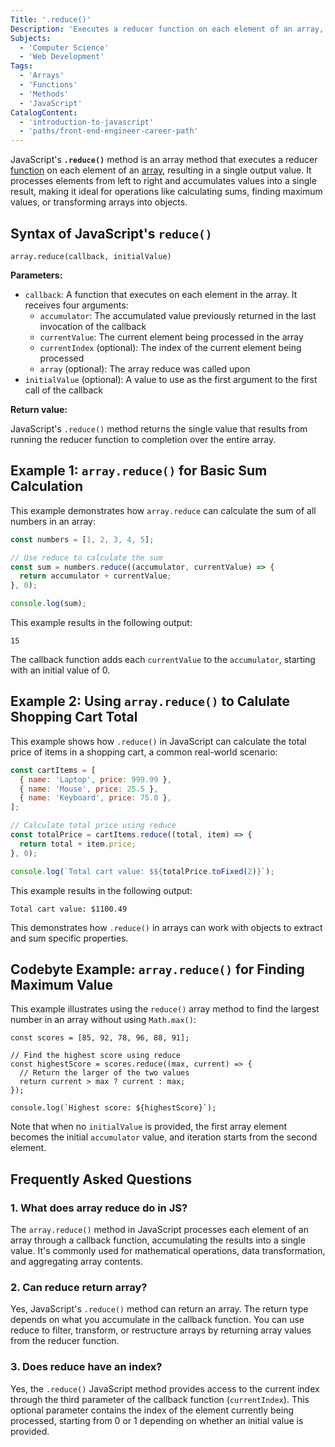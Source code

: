 ```yaml
---
Title: '.reduce()'
Description: 'Executes a reducer function on each element of an array, resulting in a single output value.'
Subjects:
  - 'Computer Science'
  - 'Web Development'
Tags:
  - 'Arrays'
  - 'Functions'
  - 'Methods'
  - 'JavaScript'
CatalogContent:
  - 'introduction-to-javascript'
  - 'paths/front-end-engineer-career-path'
---
```


JavaScript's **`.reduce()`** method is an array method that executes a reducer [function](https://www.codecademy.com/resources/docs/javascript/functions) on each element of an [array](https://www.codecademy.com/resources/docs/javascript/arrays), resulting in a single output value. It processes elements from left to right and accumulates values into a single result, making it ideal for operations like calculating sums, finding maximum values, or transforming arrays into objects.

## Syntax of JavaScript's `reduce()`

```pseudo
array.reduce(callback, initialValue)
```

**Parameters:**

- `callback`: A function that executes on each element in the array. It receives four arguments:
  - `accumulator`: The accumulated value previously returned in the last invocation of the callback
  - `currentValue`: The current element being processed in the array
  - `currentIndex` (optional): The index of the current element being processed
  - `array` (optional): The array reduce was called upon
- `initialValue` (optional): A value to use as the first argument to the first call of the callback

**Return value:**

JavaScript's `.reduce()` method returns the single value that results from running the reducer function to completion over the entire array.

## Example 1: `array.reduce()` for Basic Sum Calculation

This example demonstrates how `array.reduce` can calculate the sum of all numbers in an array:

```js
const numbers = [1, 2, 3, 4, 5];

// Use reduce to calculate the sum
const sum = numbers.reduce((accumulator, currentValue) => {
  return accumulator + currentValue;
}, 0);

console.log(sum);
```

This example results in the following output:

```shell
15
```

The callback function adds each `currentValue` to the `accumulator`, starting with an initial value of 0.

## Example 2: Using `array.reduce()` to Calulate Shopping Cart Total

This example shows how `.reduce()` in JavaScript can calculate the total price of items in a shopping cart, a common real-world scenario:

```js
const cartItems = [
  { name: 'Laptop', price: 999.99 },
  { name: 'Mouse', price: 25.5 },
  { name: 'Keyboard', price: 75.0 },
];

// Calculate total price using reduce
const totalPrice = cartItems.reduce((total, item) => {
  return total + item.price;
}, 0);

console.log(`Total cart value: $${totalPrice.toFixed(2)}`);
```

This example results in the following output:

```shell
Total cart value: $1100.49
```

This demonstrates how `.reduce()` in arrays can work with objects to extract and sum specific properties.

## Codebyte Example: `array.reduce()` for Finding Maximum Value

This example illustrates using the `reduce()` array method to find the largest number in an array without using `Math.max()`:

```codebyte/javascript
const scores = [85, 92, 78, 96, 88, 91];

// Find the highest score using reduce
const highestScore = scores.reduce((max, current) => {
  // Return the larger of the two values
  return current > max ? current : max;
});

console.log(`Highest score: ${highestScore}`);
```

Note that when no `initialValue` is provided, the first array element becomes the initial `accumulator` value, and iteration starts from the second element.

## Frequently Asked Questions

### 1. What does array reduce do in JS?

The `array.reduce()` method in JavaScript processes each element of an array through a callback function, accumulating the results into a single value. It's commonly used for mathematical operations, data transformation, and aggregating array contents.

### 2. Can reduce return array?

Yes, JavaScript's `.reduce()` method can return an array. The return type depends on what you accumulate in the callback function. You can use reduce to filter, transform, or restructure arrays by returning array values from the reducer function.

### 3. Does reduce have an index?

Yes, the `.reduce()` JavaScript method provides access to the current index through the third parameter of the callback function (`currentIndex`). This optional parameter contains the index of the element currently being processed, starting from 0 or 1 depending on whether an initial value is provided.
